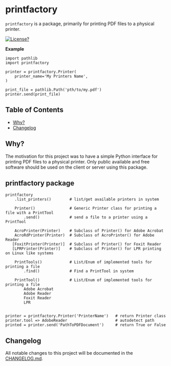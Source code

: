 # printfactory

`printfactory` is a package, primarily for printing PDF files to a physical printer.

[![License?][shield-license]](LICENSE)

**Example**

    import pathlib
    import printfactory

    printer = printfactory.Printer(
        printer_name='My Printers Name',
    )

    print_file = pathlib.Path('pth/to/my.pdf')
    printer.send(print_file)

## Table of Contents

- [Why?](#why)
- [Changelog](#changelog)

## Why?

The motivation for this project was to have a simple Python interface for printing PDF files to a physical printer.
Only public available and free software should be used on the client or server using this package. 


## printfactory package

    printfactory
        .list_printers()        # list/get available printers in system

        Printer()               # Generic Printer class for printing a file with a PrintTool
            .send()             # send a file to a printer using a PrintTool

        AcroPrinter(Printer)    # Subclass of Printer() for Adobe Acrobat
        AcroRdPrinter(Printer)  # Subclass of AcroPrinter() for Adobe Reader
       [FoxitPrinter(Printer)]  # Subclass of Printer() for Foxit Reader
       [LPRPrinter(Printer)]    # Subclass of Printer() for LPR printing on Linux like systems

        PrintTools()            # List/Enum of implemented tools for printing a file
            .find()             # Find a PrintTool in system

        PrintTool()             # List/Enum of implemented tools for printing a file
            Adobe Acrobat
            Adobe Reader
            Foxit Reader
            LPR


    printer = printfactory.Printer('PrinterName')   # return Printer class
    printer.tool => AdobeReader                     # autodetect path
    printed = printer.send('PathToPDFDocument')     # return True or False



## Changelog

All notable changes to this project will be documented in the [CHANGELOG.md](CHANGELOG.md).



[shield-license]:  https://img.shields.io/badge/license-MIT-blue.svg
